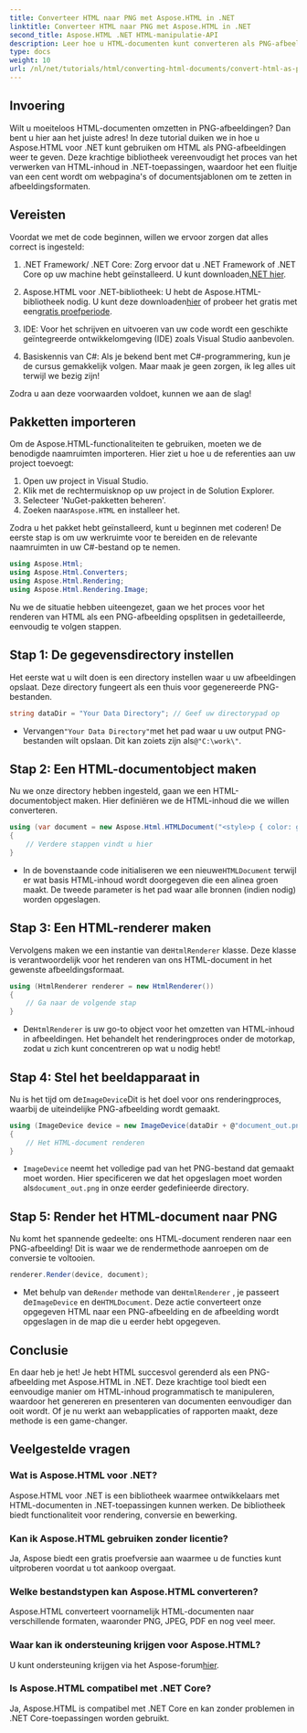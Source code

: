 ```yaml
---
title: Converteer HTML naar PNG met Aspose.HTML in .NET
linktitle: Converteer HTML naar PNG met Aspose.HTML in .NET
second_title: Aspose.HTML .NET HTML-manipulatie-API
description: Leer hoe u HTML-documenten kunt converteren als PNG-afbeeldingen in .NET met behulp van de Aspose.HTML-bibliotheek. Volg onze stapsgewijze tutorial om HTML-naar-afbeeldingconversie te vereenvoudigen.
type: docs
weight: 10
url: /nl/net/tutorials/html/converting-html-documents/convert-html-as-png/
---
```

## Invoering

Wilt u moeiteloos HTML-documenten omzetten in PNG-afbeeldingen? Dan bent u hier aan het juiste adres! In deze tutorial duiken we in hoe u Aspose.HTML voor .NET kunt gebruiken om HTML als PNG-afbeeldingen weer te geven. Deze krachtige bibliotheek vereenvoudigt het proces van het verwerken van HTML-inhoud in .NET-toepassingen, waardoor het een fluitje van een cent wordt om webpagina's of documentsjablonen om te zetten in afbeeldingsformaten.

## Vereisten

Voordat we met de code beginnen, willen we ervoor zorgen dat alles correct is ingesteld:

1.  .NET Framework/ .NET Core: Zorg ervoor dat u .NET Framework of .NET Core op uw machine hebt geïnstalleerd. U kunt downloaden[.NET hier](https://dotnet.microsoft.com/download).

2.  Aspose.HTML voor .NET-bibliotheek: U hebt de Aspose.HTML-bibliotheek nodig. U kunt deze downloaden[hier](https://releases.aspose.com/html/net/) of probeer het gratis met een[gratis proefperiode](https://releases.aspose.com/).

3. IDE: Voor het schrijven en uitvoeren van uw code wordt een geschikte geïntegreerde ontwikkelomgeving (IDE) zoals Visual Studio aanbevolen.

4. Basiskennis van C#: Als je bekend bent met C#-programmering, kun je de cursus gemakkelijk volgen. Maar maak je geen zorgen, ik leg alles uit terwijl we bezig zijn!

Zodra u aan deze voorwaarden voldoet, kunnen we aan de slag!

## Pakketten importeren

Om de Aspose.HTML-functionaliteiten te gebruiken, moeten we de benodigde naamruimten importeren. Hier ziet u hoe u de referenties aan uw project toevoegt:

1. Open uw project in Visual Studio.
2. Klik met de rechtermuisknop op uw project in de Solution Explorer.
3. Selecteer 'NuGet-pakketten beheren'.
4.  Zoeken naar`Aspose.HTML` en installeer het.

Zodra u het pakket hebt geïnstalleerd, kunt u beginnen met coderen! De eerste stap is om uw werkruimte voor te bereiden en de relevante naamruimten in uw C#-bestand op te nemen.

```csharp
using Aspose.Html;
using Aspose.Html.Converters;
using Aspose.Html.Rendering;
using Aspose.Html.Rendering.Image;
```

Nu we de situatie hebben uiteengezet, gaan we het proces voor het renderen van HTML als een PNG-afbeelding opsplitsen in gedetailleerde, eenvoudig te volgen stappen.

## Stap 1: De gegevensdirectory instellen

Het eerste wat u wilt doen is een directory instellen waar u uw afbeeldingen opslaat. Deze directory fungeert als een thuis voor gegenereerde PNG-bestanden.

```csharp
string dataDir = "Your Data Directory"; // Geef uw directorypad op
```

-  Vervangen`"Your Data Directory"`met het pad waar u uw output PNG-bestanden wilt opslaan. Dit kan zoiets zijn als`@"C:\work\"`.

## Stap 2: Een HTML-documentobject maken

Nu we onze directory hebben ingesteld, gaan we een HTML-documentobject maken. Hier definiëren we de HTML-inhoud die we willen converteren.

```csharp
using (var document = new Aspose.Html.HTMLDocument("<style>p { color: green; }</style><p>my first paragraph</p>", dataDir))
{
    // Verdere stappen vindt u hier
}
```

-  In de bovenstaande code initialiseren we een nieuwe`HTMLDocument` terwijl er wat basis HTML-inhoud wordt doorgegeven die een alinea groen maakt. De tweede parameter is het pad waar alle bronnen (indien nodig) worden opgeslagen.

## Stap 3: Een HTML-renderer maken

 Vervolgens maken we een instantie van de`HtmlRenderer` klasse. Deze klasse is verantwoordelijk voor het renderen van ons HTML-document in het gewenste afbeeldingsformaat.

```csharp
using (HtmlRenderer renderer = new HtmlRenderer())
{
    // Ga naar de volgende stap
}
```

-  De`HtmlRenderer` is uw go-to object voor het omzetten van HTML-inhoud in afbeeldingen. Het behandelt het renderingproces onder de motorkap, zodat u zich kunt concentreren op wat u nodig hebt!

## Stap 4: Stel het beeldapparaat in

 Nu is het tijd om de`ImageDevice`Dit is het doel voor ons renderingproces, waarbij de uiteindelijke PNG-afbeelding wordt gemaakt.

```csharp
using (ImageDevice device = new ImageDevice(dataDir + @"document_out.png"))
{
    // Het HTML-document renderen
}
```

- `ImageDevice` neemt het volledige pad van het PNG-bestand dat gemaakt moet worden. Hier specificeren we dat het opgeslagen moet worden als`document_out.png` in onze eerder gedefinieerde directory.

## Stap 5: Render het HTML-document naar PNG

Nu komt het spannende gedeelte: ons HTML-document renderen naar een PNG-afbeelding! Dit is waar we de rendermethode aanroepen om de conversie te voltooien.

```csharp
renderer.Render(device, document);
```

-  Met behulp van de`Render` methode van de`HtmlRenderer` , je passeert de`ImageDevice` en de`HTMLDocument`. Deze actie converteert onze opgegeven HTML naar een PNG-afbeelding en de afbeelding wordt opgeslagen in de map die u eerder hebt opgegeven.

## Conclusie

En daar heb je het! Je hebt HTML succesvol gerenderd als een PNG-afbeelding met Aspose.HTML in .NET. Deze krachtige tool biedt een eenvoudige manier om HTML-inhoud programmatisch te manipuleren, waardoor het genereren en presenteren van documenten eenvoudiger dan ooit wordt. Of je nu werkt aan webapplicaties of rapporten maakt, deze methode is een game-changer.

## Veelgestelde vragen

### Wat is Aspose.HTML voor .NET?
Aspose.HTML voor .NET is een bibliotheek waarmee ontwikkelaars met HTML-documenten in .NET-toepassingen kunnen werken. De bibliotheek biedt functionaliteit voor rendering, conversie en bewerking.

### Kan ik Aspose.HTML gebruiken zonder licentie?
Ja, Aspose biedt een gratis proefversie aan waarmee u de functies kunt uitproberen voordat u tot aankoop overgaat.

### Welke bestandstypen kan Aspose.HTML converteren?
Aspose.HTML converteert voornamelijk HTML-documenten naar verschillende formaten, waaronder PNG, JPEG, PDF en nog veel meer.

### Waar kan ik ondersteuning krijgen voor Aspose.HTML?
 U kunt ondersteuning krijgen via het Aspose-forum[hier](https://forum.aspose.com/c/html/29).

### Is Aspose.HTML compatibel met .NET Core?
Ja, Aspose.HTML is compatibel met .NET Core en kan zonder problemen in .NET Core-toepassingen worden gebruikt.